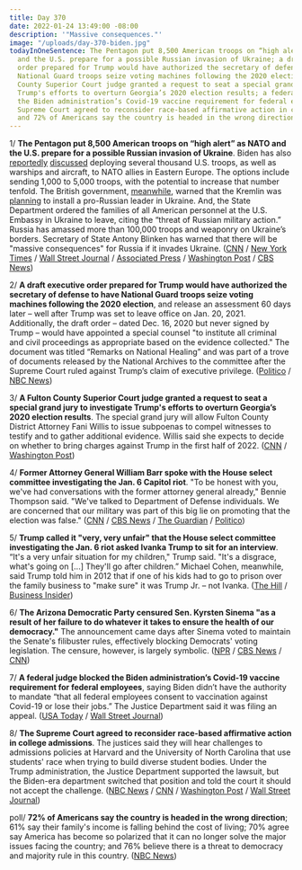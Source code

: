 ```yaml
---
title: Day 370
date: 2022-01-24 13:49:00 -08:00
description: '"Massive consequences."'
image: "/uploads/day-370-biden.jpg"
todayInOneSentence: The Pentagon put 8,500 American troops on “high alert” as NATO
  and the U.S. prepare for a possible Russian invasion of Ukraine; a draft executive
  order prepared for Trump would have authorized the secretary of defense to have
  National Guard troops seize voting machines following the 2020 election; a Fulton
  County Superior Court judge granted a request to seat a special grand jury to investigate
  Trump's efforts to overturn Georgia’s 2020 election results; a federal judge blocked
  the Biden administration’s Covid-19 vaccine requirement for federal employees; the
  Supreme Court agreed to reconsider race-based affirmative action in college admissions;
  and 72% of Americans say the country is headed in the wrong direction.
---
```


1/ **The Pentagon put 8,500 American troops on “high alert” as NATO and the U.S. prepare for a possible Russian invasion of Ukraine**. Biden has also [reportedly](https://www.nytimes.com/2022/01/23/us/politics/biden-troops-nato-ukraine.html) [discussed](https://www.nbcnews.com/politics/national-security/defense-secretary-presents-biden-options-us-response-russia-rcna13240) deploying several thousand U.S. troops, as well as warships and aircraft, to NATO allies in Eastern Europe. The options include sending 1,000 to 5,000 troops, with the potential to increase that number tenfold. The British government, [meanwhile](https://www.nytimes.com/2022/01/22/world/europe/ukraine-russia-coup-britain.html), warned that the Kremlin was [planning](https://www.wsj.com/articles/russia-hatching-plot-to-replace-ukraine-government-u-k-says-11642890601) to install a pro-Russian leader in Ukraine. And, the State Department ordered the families of all American personnel at the U.S. Embassy in Ukraine to leave, citing the “threat of Russian military action.” Russia has amassed more than 100,000 troops and weaponry on Ukraine’s borders. Secretary of State Antony Blinken has warned that there will be "massive consequences" for Russia if it invades Ukraine. ([CNN](https://www.cnn.com/2022/01/24/politics/biden-troops-europe/) / [New York Times](https://www.nytimes.com/2022/01/24/us/politics/russia-ukraine-us-troops.html) / [Wall Street Journal](https://www.wsj.com/articles/nato-to-send-ships-jet-fighters-to-eastern-europe-amid-standoff-with-russia-11643026393) / [Associated Press](https://apnews.com/article/russia-ukraine-business-antony-blinken-europe-evacuations-45d1a477929caefe1f0626a5ca42afd0) / [Washington Post](https://www.washingtonpost.com/national-security/state-department-orders-diplomats-families-to-leave-us-embassy-in-ukraine-citing-threat-of-russian-military-action/2022/01/23/c857b95e-7ca3-11ec-a844-86749890616a_story.html) / [CBS News](https://www.cbsnews.com/news/russia-ukraine-antony-blinken-secretary-of-state-face-the-nation/))

2/ **A draft executive order prepared for Trump would have authorized the secretary of defense to have National Guard troops seize voting machines following the 2020 election**, and release an assessment 60 days later – well after Trump was set to leave office on Jan. 20, 2021. Additionally, the draft order – dated Dec. 16, 2020 but never signed by Trump – would have appointed a special counsel "to institute all criminal and civil proceedings as appropriate based on the evidence collected." The document was titled “Remarks on National Healing” and was part of a trove of documents released by the National Archives to the committee after the Supreme Court ruled against Trump’s claim of executive privilege. ([Politico](https://www.politico.com/news/2022/01/21/read-the-never-issued-trump-order-that-would-have-seized-voting-machines-527572) / [NBC News](https://www.nbcnews.com/politics/donald-trump/trump-draft-executive-order-would-have-authorized-national-guard-seize-n1287841))

3/ **A Fulton County Superior Court judge granted a request to seat a special grand jury to investigate Trump's efforts to overturn Georgia’s 2020 election results**. The special grand jury will allow Fulton County District Attorney Fani Willis to issue subpoenas to compel witnesses to testify and to gather additional evidence. Willis said she expects to decide on whether to bring charges against Trump in the first half of 2022. ([CNN](https://www.cnn.com/2022/01/24/politics/georgia-trump-grand-jury/index.html) / [Washington Post](https://www.washingtonpost.com/politics/2022/01/24/georgia-prosecutor-granted-special-grand-jury-probe-trumps-efforts-overturn-states-election-results/))

4/ **Former Attorney General William Barr spoke with the House select committee investigating the Jan. 6 Capitol riot**. "To be honest with you, we've had conversations with the former attorney general already," Bennie Thompson said. "We've talked to Department of Defense individuals. We are concerned that our military was part of this big lie on promoting that the election was false." ([CNN](https://www.cnn.com/2022/01/23/politics/january-6-committee-william-barr/index.html) / [CBS News](https://www.cbsnews.com/news/bill-barr-january-6-committee-spoken/) / [The Guardian](https://www.theguardian.com/us-news/2022/jan/23/capitol-attack-committee-donald-trump-william-barr) / [Politico](https://www.politico.com/news/2022/01/23/william-barr-jan6-committee-thompson-00000605))

5/ **Trump called it "very, very unfair" that the House select committee investigating the Jan. 6 riot asked Ivanka Trump to sit for an interview**. “It's a very unfair situation for my children," Trump said. "It's a disgrace, what's going on \[...\] They'll go after children.” Michael Cohen, meanwhile, said Trump told him in 2012 that if one of his kids had to go to prison over the family business to "make sure" it was Trump Jr. – not Ivanka. ([The Hill](https://thehill.com/regulation/court-battles/590935-donald-trump-slams-jan-6-panel-after-ivanka-trump-interview-request) / [Business Insider](https://www.businessinsider.com/cohen-trump-don-jr-prison-rather-than-ivanka-2022-1))

6/ **The Arizona Democratic Party censured Sen. Kyrsten Sinema "as a result of her failure to do whatever it takes to ensure the health of our democracy."** The announcement came days after Sinema voted to maintain the Senate's filibuster rules, effectively blocking Democrats' voting legislation. The censure, however, is largely symbolic. ([NPR](https://www.npr.org/2022/01/22/1075088298/kyrsten-sinema-censure-arizona-democrats-filibuster-vote) / [CBS News](https://www.cbsnews.com/news/kyrsten-sinema-censure-arizona-democratic-party/) / [CNN](https://www.cnn.com/2022/01/22/politics/sinema-censured-arizona-democratic-party/index.html))

7/ **A federal judge blocked the Biden administration’s Covid-19 vaccine requirement for federal employees**, saying Biden didn’t have the authority to mandate “that all federal employees consent to vaccination against Covid-19 or lose their jobs.” The Justice Department said it was filing an appeal. ([USA Today](https://www.usatoday.com/story/news/politics/2022/01/21/biden-vaccine-mandate-federal-workers-blocked-federal-judge/6610420001/) / [Wall Street Journal](https://www.wsj.com/articles/judge-blocks-biden-covid-19-vaccine-mandate-for-federal-workers-11642790097?mod=djemalertNEWS))

8/ **The Supreme Court agreed to reconsider race-based affirmative action in college admissions**. The justices said they will hear challenges to admissions policies at Harvard and the University of North Carolina that use students' race when trying to build diverse student bodies. Under the Trump administration, the Justice Department supported the lawsuit, but the Biden-era department switched that position and told the court it should not accept the challenge. ([NBC News](https://www.nbcnews.com/politics/supreme-court/supreme-court-will-consider-challenges-affirmative-action-harvard-unc-admissions-n1287915) / [CNN](https://www.cnn.com/2022/01/24/politics/supreme-court-harvard-unc-affirmative-action/index.html) / [Washington Post](https://www.washingtonpost.com/politics/courts_law/supreme-court-affirmative-action/2022/01/24/908fb92e-7d1e-11ec-8d71-0e9ca350d4b1_story.html) / [Wall Street Journal](https://www.wsj.com/articles/supreme-court-to-consider-challenges-to-race-conscious-admissions-policies-at-harvard-unc-11643035684?mod=hp_lead_pos1))

poll/ **72% of Americans say the country is headed in the wrong direction**; 61% say their family's income is falling behind the cost of living; 70% agree say America has become so polarized that it can no longer solve the major issues facing the country; and 76% believe there is a threat to democracy and majority rule in this country. ([NBC News](https://www.nbcnews.com/politics/meet-the-press/downhill-divisive-americans-sour-nation-s-direction-new-nbc-news-n1287888))